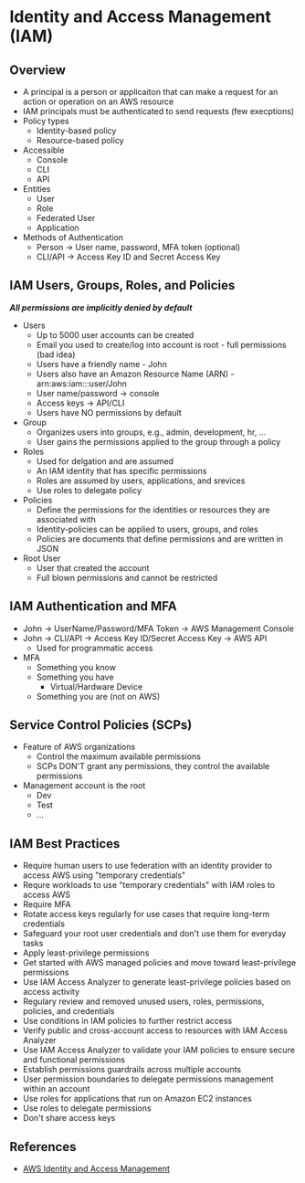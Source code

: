 # Identity and Access Management (IAM)

## Overview

* A principal is a person or applicaiton that can make a request for an action or operation on an AWS resource
* IAM principals must be authenticated to send requests (few execptions)
* Policy types
    * Identity-based policy
    * Resource-based policy
* Accessible
    * Console
    * CLI
    * API
* Entities
    * User
    * Role
    * Federated User
    * Application
* Methods of Authentication
    * Person -> User name, password, MFA token (optional)
    * CLI/API -> Access Key ID and Secret Access Key

## IAM Users, Groups, Roles, and Policies

***All permissions are implicitly denied by default***

* Users
    * Up to 5000 user accounts can be created
    * Email you used to create/log into account is root - full permissions (bad idea)
    * Users have a friendly name - John
    * Users also have an Amazon Resource Name (ARN) - arn:aws:iam::<some number>:user/John
    * User name/password -> console
    * Access keys -> API/CLI
    * Users have NO permissions by default
* Group
    * Organizes users into groups, e.g., admin, development, hr, ...
    * User gains the permissions applied to the group through a policy
* Roles
    * Used for delgation and are assumed
    * An IAM identity that has specific permissions
    * Roles are assumed by users, applications, and srevices
    * Use roles to delegate policy
* Policies
    * Define the permissions for the identities or resources they are associated with
    * Identity-policies can be applied to users, groups, and roles
    * Policies are documents that define permissions and are written in JSON
* Root User
    * User that created the account
    * Full blown permissions and cannot be restricted

## IAM Authentication and MFA

* John -> UserName/Password/MFA Token -> AWS Management Console
* John -> CLI/API -> Access Key ID/Secret Access Key -> AWS API
    * Used for programmatic access
* MFA
    * Something you know
    * Something you have
        * Virtual/Hardware Device
    * Something you are (not on AWS)

## Service Control Policies (SCPs)

* Feature of AWS organizations
    * Control the maximum available permissions
    * SCPs DON'T grant any permissions, they control the available permissions
* Management account is the root
    * Dev
    * Test
    * ...

## IAM Best Practices

* Require human users to use federation with an identity provider to access AWS using "temporary credentials"
* Requre workloads to use "temporary credentials" with IAM roles to access AWS
* Require MFA
* Rotate access keys regularly for use cases that require long-term credentials
* Safeguard your root user credentials and don't use them for everyday tasks
* Apply least-privilege permissions
* Get started with AWS managed policies and move toward least-privilege permissions
* Use IAM Access Analyzer to generate least-privilege policies based on access activity
* Regulary review and removed unused users, roles, permissions, policies, and credentials
* Use conditions in IAM policies to further restrict access
* Verify public and cross-account access to resources with IAM Access Analyzer
* Use IAM Access Analyzer to validate your IAM policies to ensure secure and functional permissions
* Establish permissions guardrails across multiple accounts
* User permission boundaries to delegate permissions management within an account
* Use roles for applications that run on Amazon EC2 instances
* Use roles to delegate permissions
* Don't share access keys

## References

* [AWS Identity and Access Management](https://digitalcloud.training/aws-identity-and-access-management/)